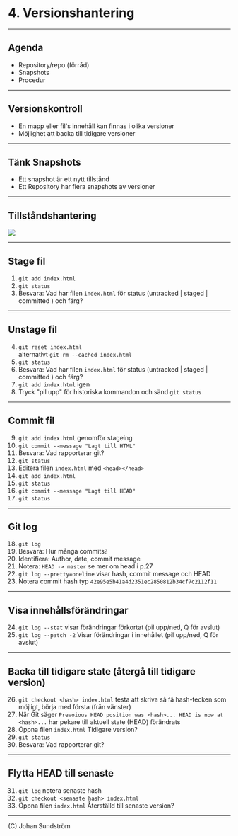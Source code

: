 # 4. Versionshantering

---

## Agenda

* Repository/repo (förråd)
* Snapshots
* Procedur

---

## Versionskontroll

* En mapp eller fil's innehåll kan finnas i olika versioner
* Möjlighet att backa till tidigare versioner

---

## Tänk Snapshots

* Ett snapshot är ett nytt tillstånd
* Ett Repository har flera snapshots av versioner

---

## Tillståndshantering

<img src="https://camo.githubusercontent.com/68c10cf9817f61108313cf3eb561e96913e0f16783a31e344f1414e11dbe41a1/68747470733a2f2f6769742d73636d2e636f6d2f696d616765732f61626f75742f696e646578314032782e706e67">

---

## Stage fil

1. `git add index.html`
2. `git status`
3. Besvara: Vad har filen `index.html` för status (untracked | staged | committed ) och färg?

---

## Unstage fil

4. `git reset index.html` <br>alternativt `git rm --cached index.html`
5. `git status`
6. Besvara: Vad har filen `index.html` för status (untracked | staged | committed ) och färg?
7. `git add index.html` igen
8. Tryck "pil upp" för historiska kommandon och sänd `git status`

---

## Commit fil

9. `git add index.html` genomför stageing
10. `git commit --message "Lagt till HTML"`
11. Besvara: Vad rapporterar git?
12. `git status`
13. Editera filen `index.html` med `<head></head>`
14. `git add index.html`
15. `git status`
16. `git commit --message "Lagt till HEAD"`
17. `git status`

---

## Git log

18. `git log`
19. Besvara: Hur många commits?
20. Identifiera: Author, date, commit message
21. Notera: `HEAD -> master` se mer om head i p.27
22. `git log --pretty=oneline` visar hash, commit message och HEAD
23. Notera commit hash typ  `42e95e5b41a4d2351ec2850812b34cf7c2112f11`

---

## Visa innehållsförändringar

24. `git log --stat` visar förändringar förkortat (pil upp/ned, Q för avslut)
25. `git log --patch -2` Visar förändringar i innehållet (pil upp/ned, Q för avslut)

---

## Backa till tidigare state (återgå till tidigare version)

26. `git checkout <hash> index.html` testa att skriva så få hash-tecken som möjligt, börja med första (från vänster)
27. När Git säger `Prevoious HEAD position was <hash>... HEAD is now at <hash>...` har pekare till aktuell state (HEAD) förändrats
28. Öppna filen `index.html` Tidigare version?
29. `git status`
30. Besvara: Vad rapporterar git?

---

## Flytta HEAD till senaste 

31. `git log` notera senaste hash
32. `git checkout <senaste hash> index.html`
33. Öppna filen `index.html` Återställd till senaste version?

--- 

(C) Johan Sundström